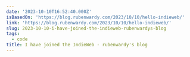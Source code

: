 ```yaml
---
date: '2023-10-10T16:52:40.000Z'
isBasedOn: 'https://blog.rubenwardy.com/2023/10/10/hello-indieweb/'
link: 'https://blog.rubenwardy.com/2023/10/10/hello-indieweb/'
slug: 2023-10-10-i-have-joined-the-indieweb-rubenwardys-blog
tags:
  - code
title: I have joined the IndieWeb - rubenwardy's blog
---
```


